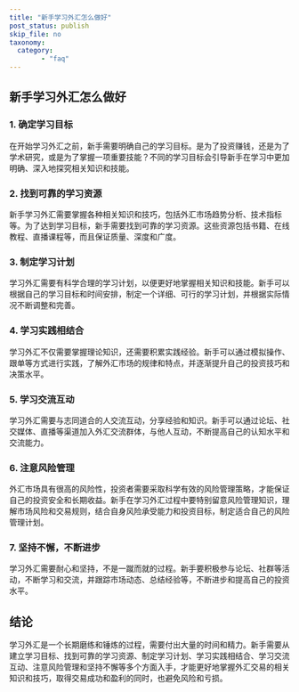 ```yaml
---
title: "新手学习外汇怎么做好"
post_status: publish
skip_file: no
taxonomy:
  category:
        - "faq"
---
```


## 新手学习外汇怎么做好

### 1\. 确定学习目标

在开始学习外汇之前，新手需要明确自己的学习目标。是为了投资赚钱，还是为了学术研究，或是为了掌握一项重要技能？不同的学习目标会引导新手在学习中更加明确、深入地探究相关知识和技能。

### 2\. 找到可靠的学习资源

新手学习外汇需要掌握各种相关知识和技巧，包括外汇市场趋势分析、技术指标等。为了达到学习目标，新手需要找到可靠的学习资源。这些资源包括书籍、在线教程、直播课程等，而且保证质量、深度和广度。

### 3\. 制定学习计划

学习外汇需要有科学合理的学习计划，以便更好地掌握相关知识和技能。新手可以根据自己的学习目标和时间安排，制定一个详细、可行的学习计划，并根据实际情况不断调整和完善。

### 4\. 学习实践相结合

学习外汇不仅需要掌握理论知识，还需要积累实践经验。新手可以通过模拟操作、跟单等方式进行实践，了解外汇市场的规律和特点，并逐渐提升自己的投资技巧和决策水平。

### 5\. 学习交流互动

学习外汇需要与志同道合的人交流互动，分享经验和知识。新手可以通过论坛、社交媒体、直播等渠道加入外汇交流群体，与他人互动，不断提高自己的认知水平和交流能力。

### 6\. 注意风险管理

外汇市场具有很高的风险性，投资者需要采取科学有效的风险管理策略，才能保证自己的投资安全和长期收益。新手在学习外汇过程中要特别留意风险管理知识，理解市场风险和交易规则，结合自身风险承受能力和投资目标，制定适合自己的风险管理计划。

### 7\. 坚持不懈，不断进步

学习外汇需要耐心和坚持，不是一蹴而就的过程。新手要积极参与论坛、社群等活动，不断学习和交流，并跟踪市场动态、总结经验等，不断进步和提高自己的投资水平。

## 结论

学习外汇是一个长期磨练和锤炼的过程，需要付出大量的时间和精力。新手需要从建立学习目标、找到可靠的学习资源、制定学习计划、学习实践相结合、学习交流互动、注意风险管理和坚持不懈等多个方面入手，才能更好地掌握外汇交易的相关知识和技巧，取得交易成功和盈利的同时，也避免风险和亏损。
